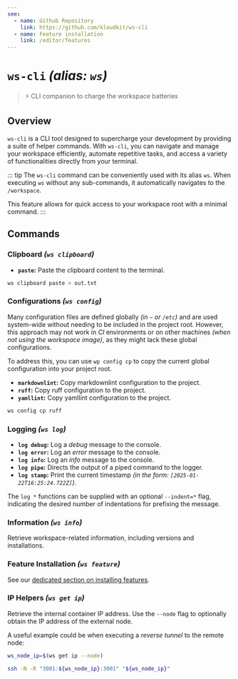 ```yaml
---
see:
  - name: Github Repository
    link: https://github.com/kloudkit/ws-cli
  - name: Feature installation
    link: /editor/features
---
```


# `ws-cli` *(alias: `ws`)*

> ⚡ CLI companion to charge the workspace batteries

## Overview

`ws-cli` is a CLI tool designed to supercharge your development by providing a suite of
helper commands.
With `ws-cli`, you can navigate and manage your workspace efficiently, automate repetitive
tasks, and access a variety of functionalities directly from your terminal.

::: tip
The `ws-cli` command can be conveniently used with its alias `ws`.
When executing `ws` without any sub-commands, it automatically navigates to the
`/workspace`.

This feature allows for quick access to your workspace root with a minimal command.
:::

## Commands

### Clipboard *(`ws clipboard`)*

- **`paste`:** Paste the clipboard content to the terminal.

```sh
ws clipboard paste > out.txt
```

### Configurations *(`ws config`)*

Many configuration files are defined globally *(in `~` or `/etc`)* and are used
system-wide without needing to be included in the project root.
However, this approach may not work in *CI* environments or on other machines
*(when not using the workspace image)*, as they might lack these global configurations.

To address this, you can use `wp config cp` to copy the current global configuration into
your project root.

- **`markdownlint`:** Copy markdownlint configuration to the project.
- **`ruff`:** Copy ruff configuration to the project.
- **`yamllint`:** Copy yamllint configuration to the project.

```sh
ws config cp ruff
```

### Logging *(`ws log`)*

- **`log debug`:** Log a *debug* message to the console.
- **`log error`:** Log an *error* message to the console.
- **`log info`:** Log an *info* message to the console.
- **`log pipe`:** Directs the output of a piped command to the logger.
- **`log stamp`:** Print the current timestamp *(in the form: `[2025-01-22T16:25:24.722Z]`)*.

The `log *` functions can be supplied with an optional `--indent=*` flag, indicating the
desired number of indentations for prefixing the message.

### Information *(`ws info`)*

Retrieve workspace-related information, including versions and installations.

### Feature Installation *(`ws feature`)*

See our [dedicated section on installing features](/editor/features).

### IP Helpers *(`ws get ip`)*

Retrieve the internal container IP address.
Use the `--node` flag to optionally obtain the IP address of the external node.

A useful example could be when executing a *reverse tunnel* to the remote node:

```sh
ws_node_ip=$(ws get ip --node)

ssh -N -R "3001:${ws_node_ip}:3001" "${ws_node_ip}"
```
